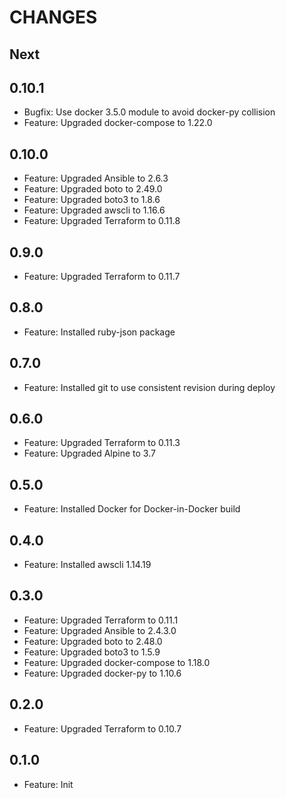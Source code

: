 # CHANGES

## Next

## 0.10.1

- Bugfix: Use docker 3.5.0 module to avoid docker-py collision
- Feature: Upgraded docker-compose to 1.22.0

## 0.10.0

- Feature: Upgraded Ansible to 2.6.3
- Feature: Upgraded boto to 2.49.0
- Feature: Upgraded boto3 to 1.8.6
- Feature: Upgraded awscli to 1.16.6
- Feature: Upgraded Terraform to 0.11.8

## 0.9.0

- Feature: Upgraded Terraform to 0.11.7

## 0.8.0

- Feature: Installed ruby-json package

## 0.7.0

- Feature: Installed git to use consistent revision during deploy

## 0.6.0

- Feature: Upgraded Terraform to 0.11.3
- Feature: Upgraded Alpine to 3.7

## 0.5.0

- Feature: Installed Docker for Docker-in-Docker build

## 0.4.0

- Feature: Installed awscli 1.14.19

## 0.3.0

- Feature: Upgraded Terraform to 0.11.1
- Feature: Upgraded Ansible to 2.4.3.0
- Feature: Upgraded boto to 2.48.0
- Feature: Upgraded boto3 to 1.5.9
- Feature: Upgraded docker-compose to 1.18.0
- Feature: Upgraded docker-py to 1.10.6

## 0.2.0

- Feature: Upgraded Terraform to 0.10.7

## 0.1.0

- Feature: Init
